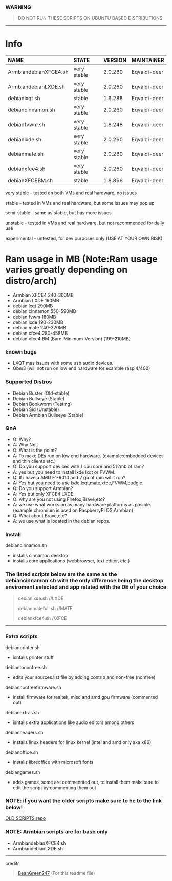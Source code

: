 ### WARNING
> DO NOT RUN THESE SCRIPTS ON UBUNTU BASED DISTRIBUTIONS

---

# Info

| NAME                        | STATE       | VERSION   | MAINTAINER   |
| :-------------------------- | :---------- | :-------- | :----------- |
| ArmbiandebianXFCE4.sh       | very stable | 2.0.260   | Eqvaldi-deer |
| ArmbiandebianLXDE.sh        | very stable | 2.0.260   | Eqvaldi-deer |
| debianlxqt.sh               | stable      | 1.6.288   | Eqvaldi-deer |
| debiancinnamon.sh           | very stable | 2.0.260   | Eqvaldi-deer |
| debianfvwm.sh               | very stable | 1.8.248   | Eqvaldi-deer |
| debianlxde.sh               | very stable | 2.0.260   | Eqvaldi-deer |
| debianmate.sh               | very stable | 2.0.260   | Eqvaldi-deer |
| debianxfce4.sh              | very stable | 2.0.260   | Eqvaldi-deer |
| debianXFCEBM.sh             | stable      | 1.8.868   | Eqvaldi-deer |

very stable - tested on both VMs and real hardware, no issues

stable - tested in VMs and real hardware, but some issues may pop up

semi-stable - same as stable, but has more issues

unstable - tested in VMs and real hardware, but not recommended for daily use

experimental - untested, for dev purposes only (USE AT YOUR OWN RISK)

# Ram usage in MB (Note:Ram  usage varies greatly depending on distro/arch)

* Armbian XFCE4 240-360MB
* Armbian LXDE 190MB
* debian lxqt 290MB
* debian cinnamon 550-590MB
* debian fvwm 180MB
* debian lxde 190-230MB
* debian mate 240-320MB
* debian xfce4 280-458MB
* debian xfce4 BM (Bare-Minimum-Version) (199-210MB)

### known bugs

* LXQT mas issues with some usb audio devices.
* Gbm3 (will not run on low end hardware for example raspi4/400)

### Supported Distros

* Debian Buster (Old-stable)
* Debian Bullseye (Stable)
* Debian Bookworm (Testing)
* Debian Sid (Unstable)
* Debian Armbian Bullseye (Stable)

### QnA

* Q: Why?
* A: Why Not.
* Q: What is the point?
* A: To make DEs run on low end hardware. (example:embedded devices and thin clients etc.)
* Q: Do you support devices with 1 cpu core and 512mb of ram?
* A: yes but you need to install lxde lxqt or FVWM.
* Q: If i have a AMD E1-6010 and 2 gb of ram wil it run?
* A: Yes but you need to use lxde,lxqt,mate,xfce,FVWM,budgie.
* Q: Do you support Armbian?
* A: Yes but only XFCE4 LXDE.
* Q: why are you not using Firefox,Brave,etc?
* A: we use what works on as many hardware platforms as posible. (example:chromium is used on RaspberryPi OS,Armbian)
* Q: What about Brave,etc?
* A: we use what is located in the debian repos.

### Install

debiancinnamon.sh    
* installs cinnamon desktop 
* installs core applications (webbrowser, text editor, etc.)
  
### The listed scripts below are the same as the **debiancinnamon.sh** with the only dfference being the desktop enviroment selected and app related with the DE of your choice
> debianlxde.sh       //LXDE
> 
> debianmatefull.sh   //MATE
>     
> debianxfce4.sh      //XFCE

---

### Extra scripts

debianprinter.sh
* isntalls printer stuff

debiantononfree.sh
* edits your sources.list file by adding contrib and non-free (nonfree)

debiannonfreefirmware.sh
* install firmware for realtek, misc and amd gpu firmware (commented out)

debianextras.sh    
* isntalls extra applications like audio editors among others

debianheaders.sh
* installs linux headers for linux kernel (intel and amd only aka x86)

debianoffice.sh
* installs libreoffice with microsoft fonts

debiangames.sh
* adds games, some are commennted out, to install them make sure to edit the script by commenting them out

### NOTE: if you want the older scripts make sure to he to the link below!

[OLD SCRIPTS repo](https://github.com/LOSOperatingsystem/install-scripts-LOS-OLD-)


### NOTE: Armbian scripts are for bash only

* ArmbiandebianXFCE4.sh
* ArmbiandebianLXDE.sh

---
credits
> [BeanGreen247](https://github.com/BeanGreen247) (For this readme file)
